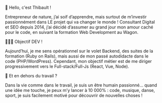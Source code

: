👋 Hello, c'est Thibault !

Entrepreneur de nature, j’ai soif d’apprendre, mais surtout de m’investir passionnément dans LE projet qui va changer le monde ! Consultant Digital et SEO depuis 2014, j’ai décidé d’assumer au grand jour mon amour caché pour le code, en suivant la formation Web Development au Wagon.

🧑🏻‍💻 Objectif DEV !

Aujourd’hui, je me sens opérationnel sur le volet Backend, des suites de la formation (Ruby on Rails), mais aussi de mon passé autodidacte dans le code (PHP/WordPress). Cependant, mon objectif métier est de me diriger progressivement vers le Full-stack/Full-Js (React, Vue, Node).

🤩 Et en dehors du travail ?

Dans la vie comme dans le travail, je suis un être humain passionné… quand une idée me touche, je peux m’y lancer à 10 000% : code, musique, danse, sport, je suis facilement motivé pour découvrir de nouvelles choses !
